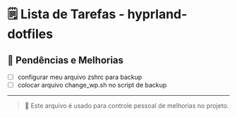 # 🗒️ Lista de Tarefas - hyprland-dotfiles

## 📌 Pendências e Melhorias

- [ ] configurar meu arquivo zshrc para backup
- [ ] colocar arquivo change_wp.sh no script de backup

---

> 🧠 Este arquivo é usado para controle pessoal de melhorias no projeto.
